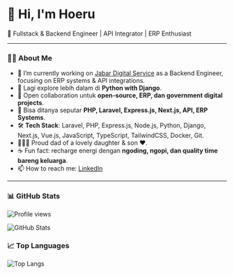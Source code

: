 <!--
## Hi there 👋

**mmhoeruriza/mmhoeruriza** is a ✨ _special_ ✨ repository because its `README.md` (this file) appears on your GitHub profile.

Here are some ideas to get you started:

- 🔭 I’m currently working on ...
- 🌱 I’m currently learning ...
- 👯 I’m looking to collaborate on ...
- 🤔 I’m looking for help with ...
- 💬 Ask me about ...
- 📫 How to reach me: ...
- 😄 Pronouns: ...
- ⚡ Fun fact: ...
-->


# 👋 Hi, I'm Hoeru

🚀 Fullstack & Backend Engineer | API Integrator | ERP Enthusiast

---

### 👨‍💻 About Me
- 🔭 I’m currently working on <a href="https://www.instagram.com/jabardigitalservice" target="_blank">Jabar Digital Service</a> as a Backend Engineer, focusing on ERP systems & API integrations.  
- 🌱 Lagi explore lebih dalam di **Python with Django**.  
- 👯 Open collaboration untuk **open-source, ERP, dan government digital projects**.  
- 💬 Bisa ditanya seputar **PHP, Laravel, Express.js, Next.js, API, ERP Systems**.  
- 🛠️ **Tech Stack**: Laravel, PHP, Express.js, Node.js, Python, Django, Next.js, Vue.js, JavaScript, TypeScript, TailwindCSS, Docker, Git.  
- 👨‍👩‍👧 Proud dad of a lovely daughter & son ❤️.  
- ☕ Fun fact: recharge energi dengan **ngoding, ngopi, dan quality time bareng keluarga**.  
- 📫 How to reach me: [LinkedIn](https://www.linkedin.com/in/muhamad-hoeru-riza)

---

### 📊 GitHub Stats

![Profile views](https://komarev.com/ghpvc/?username=mhoeruriza&color=blueviolet&style=for-the-badge)

![GitHub Stats](https://github-readme-stats-eight-theta.vercel.app/api?username=mhoeruriza&show_icons=true&include_all_commits=true&count_private=true)

### 📈 Top Languages
![Top Langs](https://github-readme-stats.vercel.app/api/top-langs/?username=mhoeruriza&layout=compact)


